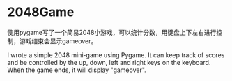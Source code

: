 # 2048Game
使用pygame写了一个简易2048小游戏，可以统计分数，用键盘上下左右进行控制，游戏结束会显示gameover。

I wrote a simple 2048 mini-game using Pygame. It can keep track of scores and be controlled by the up, down, left and right keys on the keyboard. When the game ends, it will display "gameover".

